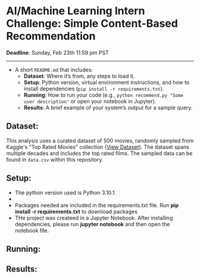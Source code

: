 # AI/Machine Learning Intern Challenge: Simple Content-Based Recommendation

**Deadline**: Sunday, Feb 23th 11:59 pm PST

---
 - A short `README.md` that includes:
     - **Dataset**: Where it’s from, any steps to load it.  
     - **Setup**: Python version, virtual environment instructions, and how to install dependencies (`pip install -r requirements.txt`).  
     - **Running**: How to run your code (e.g., `python recommend.py "Some user description"` or open your notebook in Jupyter).  
     - **Results**: A brief example of your system’s output for a sample query.

## Dataset:
This analysis uses a curated dataset of 500 movies, randomly sampled from Kaggle's "Top Rated Movies" collection ([View Dataset](https://www.kaggle.com/datasets/yashkmd/top-rated-movies)). The dataset spans multiple decades and includes the top rated films. The sampled data can be found in `data.csv` within this repository.

## Setup:
- The python version used is Python 3.10.1.
- 
- Packages needed are included in the requirements.txt file. Run  **pip install -r requirements.txt** to download packages
- THe project was createed in a Jupyter Notebook. After installing dependencies, please run **jupyter notebook** and then open the notebook file.


## Running:

## Results:
